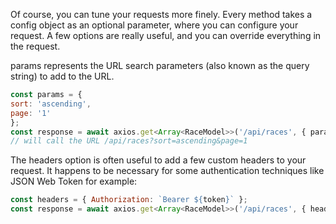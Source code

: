 Of course, you can tune your requests more finely. Every method takes a config object as an optional parameter, where you can configure your request. A few options are really useful, and you can override everything in the request.

params represents the URL search parameters (also known as the query string) to add to the URL.
```js
const params = {
sort: 'ascending',
page: '1'
};
const response = await axios.get<Array<RaceModel>>('/api/races', { params });
// will call the URL /api/races?sort=ascending&page=1
```

The headers option is often useful to add a few custom headers to your request.
It happens to be necessary for some authentication techniques like JSON Web Token for example:

```js
const headers = { Authorization: `Bearer ${token}` };
const response = await axios.get<Array<RaceModel>>('/api/races', { headers });
```

